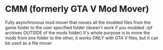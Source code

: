 # CMM (formerly GTA V Mod Mover)
Fully asynchronous mod mover that moves all the modded files from the game folder to the user specified folder (doesn't work if you modded .rpf archives OUTSIDE of the mods folder)
It's whole purpose is to move the mods from one folder to the other, it works ONLY with GTA V files, but it can be used as a file mover
